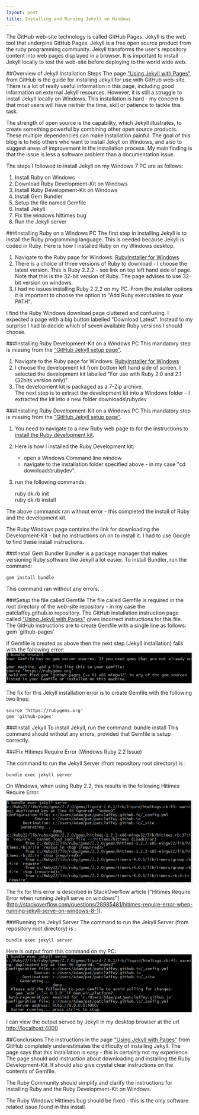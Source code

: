 ```yaml
---
layout: post
title: Installing and Running Jekyll on Windows
---
```

The GitHub web-site technology is called GitHub Pages.
Jekyll is the web tool that underpins GitHub Pages.
Jekyll is a free open source product from the ruby programming community.
Jekyll transforms the user's repository content into web pages displayed in a browser.
It is important to install Jekyll locally to test the web-site before deploying to the world wide web.

 
##Overview of Jekyll Installation Steps
The page ["Using Jekyll with Pages"](https://help.github.com/articles/using-jekyll-with-pages/) from GitHub
is the guide for installing Jekyll for use with GitHub web-site.
There is a lot of really useful information in this page, including good information on external Jekyll resources.
However, it is still a struggle to install Jekyll locally on Windows.
This installation is hard - my concern is that most users will have neither the time, skill or patience to tackle this task.

The strength of open source is the capability, which Jekyll illustrates, to create something powerful by combining other open source products.
These multiple dependencies can make installation painful.
The goal of this blog is to help others who want to install Jekyll on Windows,
and also to suggest areas of improvement in the installation process.
My main finding is that the issue is less a software problem than a documentation issue.



The steps I followed to install Jekyll on my Windows 7 PC are as follows:

1. Install Ruby on Windows
2. Download Ruby Development-Kit on Windows
3. Install Ruby Development-Kit on Windows
4. Install Gem Bundler
5. Setup the file named Gemfile
6. Install Jekyll
7. Fix the windows hittimes bug
8. Run the Jekyll server

 

###Installing Ruby on a Windows PC
The first step in installing Jekyll is to install the Ruby programming language.
This is needed because Jekyll is coded in Ruby.
Here is how I installed Ruby on my Windows desktop.

1. Navigate to the Ruby page for Windows: [RubyInstaller for Windows]( http://rubyinstaller.org/downloads/)
2. There is a choice of three versions of Ruby to download - I choose the latest version.
This is Ruby 2.2.2 - see link on top left hand side of page.
Note that this is the 32-bit version of Ruby.  The page advises to use 32-bit version on windows.
3. I had no issues installing Ruby 2.2.2 on my PC.  From the installer options it is important to choose the option to "Add Ruby executables to your PATH".

I find the Ruby Windows download page cluttered and confusing.  I expected a page with a big button labelled "Download Latest".
Instead to my surprise I had to decide which of seven available Ruby versions I should choose.


###Installing Ruby Development-Kit on a Windows PC
This mandatory step is missing from the ["GitHub Jekyll setup page"](https://help.github.com/articles/using-jekyll-with-pages/).

1. Navigate to the Ruby page for Windows: [RubyInstaller for Windows]( http://rubyinstaller.org/downloads/)
2. I choose the development kit from bottom left hand side of screen.
I selected the development kit labelled "For use with Ruby 2.0 and 2.1 (32bits version only)".
3. The development kit is packaged as a 7-Zip archive.  
The next step is to extract the development kit into a Windows folder - I extracted the kit into a new folder downloads\rubydev


###Installing Ruby Development-Kit on a Windows PC
This mandatory step is missing from the ["GitHub Jekyll setup page"](https://help.github.com/articles/using-jekyll-with-pages/).

1. You need to navigate to a new Ruby web page to for the instructions to [install the Ruby development kit](https://github.com/oneclick/rubyinstaller/wiki/Development-Kit).
2. Here is how I installed the Ruby Development kit:
   -  open a Windows Command line window 
   -  navigate to the installation folder specified above - in my case "cd downloads\rubydev".
3. run the following commands:

    ruby dk.rb init    
    ruby dk.rb install    
    
The above commands ran without error -  this completed the install of Ruby and the development kit.

The Ruby Windows page contains the link for downloading the Development-Kit - but no instructions on on to install it.
I had to use Google to find these install instructions.

###Install Gem Bundler
Bundler is a package manager that makes versioning Ruby software like Jekyll a lot easier.
To install Bundler, run the command:

    gem install bundle
This command ran without any errors.


###Setup the file called Gemfile
The file called Gemfile is required in the root directory of the web-site repository - in my case the patclaffey.github.io repository.
The GitHub installation instruction page called ["Using Jekyll with Pages"](https://help.github.com/articles/using-jekyll-with-pages/) gives incorrect
instructions for this file.  The GitHub instructions are to create Gemfile with a single line as follows:    
gem 'github-pages'   

If Gemfile is created as above then the next step (Jekyll installation) fails with the following error:     
![Jekyll Install Error](/images/jekyll_install_error.PNG)

The fix for this Jekyll installation error is to create Gemfile with the following two lines:

    source 'https://rubygems.org'   
    gem 'github-pages'   


###Install Jekyll
To install Jekyll, run the command:
    bundle install
This command should without any errors, provided that Gemfile is setup correctly.
 
###Fix Hitimes Require Error  (Windows Ruby 2.2 Issue)
   
The command to run the Jekyll Server (from repository root directory) is :
  
    bundle exec jekyll server    

On Windows, when using Ruby 2.2,  this results in the following Hitimes Require Error.

![Jekyll Run Error](/images/jekyll_run_error.PNG)
 
The fix for this error is described in StackOverflow article ["Hitimes Require Error when running Jekyll serve on windows"]
(http://stackoverflow.com/questions/28985481/hitimes-require-error-when-running-jekyll-serve-on-windows-8-1).
 
###Running the Jekyll Server
The command to run the Jekyll Server (from repository root directory) is :

    bundle exec jekyll server    

Here is output from this command on my PC:   
![Jekyll Run Error](/images/jekyll_run.PNG)
 

I can view the output served by Jekyll in my desktop browser at the url [http://localhost:4000](http://localhost:4000)


##Conclusions
The instructions in the page ["Using Jekyll with Pages"](https://help.github.com/articles/using-jekyll-with-pages/) from GitHub completely
underestimates the difficulty of installing Jekyll.  The page says that this installation is easy - this is certainly not my experience.
The page should add instruction about downloading and installing the Ruby Development-Kit.
It should also give crystal clear instructions on the contents of Gemfile.

The Ruby Community should simplify and clarify the instructions for installing Ruby and the Ruby Development-Kit on Windows.

The Ruby Windows Hittimes bug should be fixed - this is the only software related issue found in this install.



